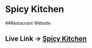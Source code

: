 ﻿# Spicy Kitchen

##Restaurant Website

## Live Link -> [Spicy Kitchen](https://sudham-debnath.github.io/spicy-kitchen/)
